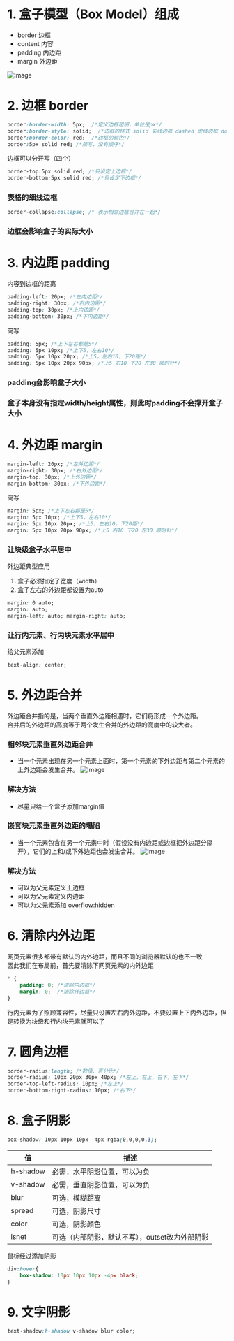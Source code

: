 
# 1. 盒子模型（Box Model）组成
- border 边框
- content 内容
- padding 内边距
- margin 外边距

![image](https://img-blog.csdnimg.cn/img_convert/a443847572daef1f0cc0f33c70044b4c.png)



# 2. 边框 border

```css
border:border-width: 5px;  /*定义边框粗细，单位是px*/
border:border-style: solid;  /*边框的样式 solid 实线边框 dashed 虚线边框 dotted 点线边框*/ 0
border:border-color: red;  /*边框的颜色*/
border:5px solid red; /*简写，没有顺序*/
```
边框可以分开写（四个）
```css
border-top:5px solid red; /*只设定上边框*/
border-bottom:5px solid red; /*只设定下边框*/
```

### 表格的细线边框
```css
border-collapse:collapse; /* 表示相邻边框合并在一起*/
```

### 边框会影响盒子的实际大小

# 3. 内边距 padding
内容到边框的距离
```css
padding-left: 20px; /*左内边距*/
padding-right: 30px; /*右内边距*/
padding-top: 30px; /*上内边距*/
padding-bottom: 30px; /*下内边距*/
```
简写
```css
padding: 5px; /*上下左右都是5*/
padding: 5px 10px; /*上下5，左右10*/
padding: 5px 10px 20px; /*上5，左右10，下20距*/
padding: 5px 10px 20px 90px; /*上5 右10 下20 左30 顺时针*/
```
### padding会影响盒子大小

### 盒子本身没有指定width/height属性，则此时padding不会撑开盒子大小

# 4. 外边距 margin
```css
margin-left: 20px; /*左外边距*/
margin-right: 30px; /*右外边距*/
margin-top: 30px; /*上外边距*/
margin-bottom: 30px; /*下外边距*/
```

简写
```css
margin: 5px; /*上下左右都是5*/
margin: 5px 10px; /*上下5，左右10*/
margin: 5px 10px 20px; /*上5，左右10，下20距*/
margin: 5px 10px 20px 90px; /*上5 右10 下20 左30 顺时针*/
```


### 让块级盒子水平居中
外边距典型应用
1. 盒子必须指定了宽度（width）
2. 盒子左右的外边距都设置为auto
```css
margin: 0 auto;
margin: auto;
margin-left: auto; margin-right: auto;
```

### 让行内元素、行内块元素水平居中
给父元素添加
```css
text-align: center;
```

# 5. 外边距合并

外边距合并指的是，当两个垂直外边距相遇时，它们将形成一个外边距。<br />
合并后的外边距的高度等于两个发生合并的外边距的高度中的较大者。 <br />
### 相邻块元素垂直外边距合并
- 当一个元素出现在另一个元素上面时，第一个元素的下外边距与第二个元素的上外边距会发生合并。
![image](https://img-blog.csdnimg.cn/img_convert/2a84bfe3663802af8f275707c28d1bdb.gif)

### 解决方法
- 尽量只给一个盒子添加margin值

### 嵌套块元素垂直外边距的塌陷
- 当一个元素包含在另一个元素中时（假设没有内边距或边框把外边距分隔开），它们的上和/或下外边距也会发生合并。
![image](https://img-blog.csdnimg.cn/img_convert/fbe117decf6c3204acd139e08a0163e4.gif)

### 解决方法
- 可以为父元素定义上边框
- 可以为父元素定义内边距
- 可以为父元素添加 overflow:hidden

# 6. 清除内外边距
网页元素很多都带有默认的内外边距，而且不同的浏览器默认的也不一致<br >
因此我们在布局前，首先要清除下网页元素的内外边距
```css
* {
    padding: 0; /*清除内边框*/
    margin: 0;  /*清除外边框*/
}
```
行内元素为了照顾兼容性，尽量只设置左右内外边距，不要设置上下内外边距，但是转换为块级和行内块元素就可以了

# 7. 圆角边框
```css
border-radius:length; /*数值、百分比*/
border-radius: 10px 20px 30px 40px; /*左上，右上，右下，左下*/
border-top-left-radius: 10px; /*左上*/
border-bottom-right-radius: 10px; /*右下*/
```



# 8. 盒子阴影
```css
box-shadow: 10px 10px 10px -4px rgba(0,0,0,0.3);
```
值|描述
---|---
h-shadow|必需，水平阴影位置，可以为负
v-shadow|必需，垂直阴影位置，可以为负
blur|可选，模糊距离
spread|可选，阴影尺寸
color|可选，阴影颜色
isnet|可选（内部阴影，默认不写），outset改为外部阴影

鼠标经过添加阴影
```css
div:hover{
    box-shadow: 10px 10px 10px -4px black;
}
```
# 9. 文字阴影
```css
text-shadow:h-shadow v-shadow blur color;
```



